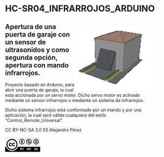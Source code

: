 # HC-SR04_INFRARROJOS_ARDUINO

<img style="margin-top: 20px;" align="right" width="275px" src="./IMAGENES/COCHERA.gif" alt="COCHERA_3D">

## Apertura de una puerta de garaje con un sensor de ultrasonidos y como segunda opción, apertura con mando infrarrojos.


Proyecto basado en Arduino, para abrir una puerta de garaje, la cual esta accionada por un servo motor.
Dicho servo motor es activado mediante un sensor infrarrojos o mediante un sistema de infrarrojos.

Dicho sistema infrarrojos está conformado por un mando y por una aplicación, la cual será válida cualquiera del estilo "Control_Remote_Universal".

CC BY-NC-SA 3.0 ES Alejandro Pérez

![CC](./IMAGENES/CC-BY-NC-SA-4.0.jpg)
